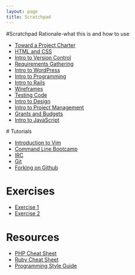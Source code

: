 ```yaml
---
layout: page
title: Scratchpad
---
```

#Scratchpad
Rationale-what this is and how to use

  <ul class="linklist">
    <li><a href="/topics/toward-a-project-charter/">Toward a Project Charter</a></li>
    <li><a href="/topics/html-and-css/">HTML and CSS</a></li>
    <li><a href="/topics/intro-to-git/">Intro to Version Control</a></li>
    <li><a href="/topics/requirements-gathering/">Requirements Gathering</a></li>
    <li><a href="/topics/intro-to-wordpress/">Intro to WordPress</a></li>
    <li><a href="/topics/intro-to-programming/">Intro to Programming</a></li>
    <li><a href="/topics/intro-to-rails/">Intro to Rails</a></li>
    <li><a href="/topics/wireframes/">Wireframes</a></li>
    <li><a href="/topics/tdd/">Testing Code</a></li>
    <li><a href="/topics/intro-to-design/">Intro to Design</a></li>
    <li><a href="/topics/project-management/">Intro to Project Management</a></li>
    <li><a href="/topics/grants-budgets/">Grants and Budgets</a></li>
    <li><a href="/topics/intro-to-javascript/">Intro to JavaScript</a></li>
  </ul>
# Tutorials

* [Introduction to Vim](/tutorials/vim/)
* [Command Line Bootcamp](/tutorials/bash/)
* [IRC](/tutorials/irc/)
* [Git](/tutorials/git/)
* [Forking on Github](http://www.scholarslab.org/dh-developer/forking-fetching-pushing-pulling/)

# Exercises

* [Exercise 1](/exercises/programming1/)
* [Exercise 2](/exercises/programming2/)

# Resources

* [PHP Cheat Sheet](/tutorials/php-cheatsheet/)
* [Ruby Cheat Sheet](/tutorials/ruby-cheatsheet/)
* [Programming Style Guide](/tutorials/ruby-style-guide/)
